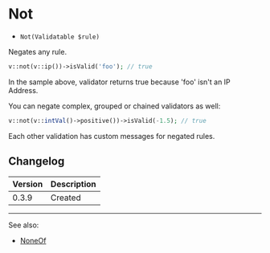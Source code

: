 # Not

- `Not(Validatable $rule)`

Negates any rule.

```php
v::not(v::ip())->isValid('foo'); // true
```

In the sample above, validator returns true because 'foo' isn't an IP Address.

You can negate complex, grouped or chained validators as well:

```php
v::not(v::intVal()->positive())->isValid(-1.5); // true
```

Each other validation has custom messages for negated rules.

## Changelog

Version | Description
--------|-------------
  0.3.9 | Created

***
See also:

- [NoneOf](NoneOf.md)
